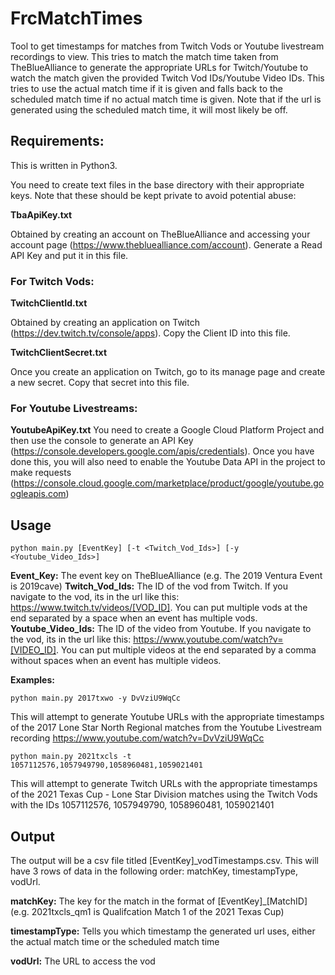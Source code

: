 # FrcMatchTimes

Tool to get timestamps for matches from Twitch Vods or Youtube livestream recordings to view. This tries to match the match time taken from TheBlueAlliance to generate the appropriate URLs for Twitch/Youtube to watch the match given the provided Twitch Vod IDs/Youtube Video IDs. This tries to use the actual match time if it is given and falls back to the scheduled match time if no actual match time is given. Note that if the url is generated using the scheduled match time, it will most likely be off. 


## Requirements:

This is written in Python3.

You need to create text files in the base directory with their appropriate keys. Note that these should be kept private to avoid potential abuse:

**TbaApiKey.txt**

Obtained by creating an account on TheBlueAlliance and accessing your account page (https://www.thebluealliance.com/account). Generate a Read API Key and put it in this file.


### For Twitch Vods:

**TwitchClientId.txt**

Obtained by creating an application on Twitch (https://dev.twitch.tv/console/apps). Copy the Client ID into this file.

**TwitchClientSecret.txt**

Once you create an application on Twitch, go to its manage page and create a new secret. Copy that secret into this file.


### For Youtube Livestreams:
**YoutubeApiKey.txt**
You need to create a Google Cloud Platform Project and then use the console to generate an API Key (https://console.developers.google.com/apis/credentials). Once you have done this, you will also need to enable the Youtube Data API in the project to make requests (https://console.cloud.google.com/marketplace/product/google/youtube.googleapis.com)


## Usage
<code>python main.py [EventKey] [-t <Twitch_Vod_Ids>] [-y <Youtube_Video_Ids>]</code>

**Event_Key:** The event key on TheBlueAlliance (e.g. The 2019 Ventura Event is 2019cave)
**Twitch_Vod_Ids:** The ID of the vod from Twitch. If you navigate to the vod, its in the url like this: https://www.twitch.tv/videos/[VOD_ID]. You can put multiple vods at the end separated by a space when an event has multiple vods.
**Youtube_Video_Ids:** The ID of the video from Youtube. If you navigate to the vod, its in the url like this: https://www.youtube.com/watch?v=[VIDEO_ID]. You can put multiple videos at the end separated by a comma without spaces when an event has multiple videos.
  
**Examples:**

<code>python main.py 2017txwo -y DvVziU9WqCc</code>
  
This will attempt to generate Youtube URLs with the appropriate timestamps of the 2017 Lone Star North Regional matches from the Youtube Livestream recording https://www.youtube.com/watch?v=DvVziU9WqCc
  
<code>python main.py 2021txcls -t 1057112576,1057949790,1058960481,1059021401</code>

This will attempt to generate Twitch URLs with the appropriate timestamps of the 2021 Texas Cup - Lone Star Division matches using the Twitch Vods with the IDs 1057112576, 1057949790, 1058960481, 1059021401

  
## Output
The output will be a csv file titled [EventKey]\_vodTimestamps.csv. This will have 3 rows of data in the following order: matchKey, timestampType, vodUrl.

**matchKey:** The key for the match in the format of [EventKey]\_[MatchID] (e.g. 2021txcls_qm1 is Qualifcation Match 1 of the 2021 Texas Cup)

**timestampType:** Tells you which timestamp the generated url uses, either the actual match time or the scheduled match time

**vodUrl:** The URL to access the vod
